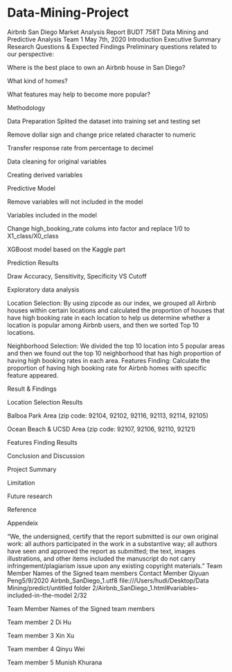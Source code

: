 # Data-Mining-Project

Airbnb San Diego Market Analysis Report
BUDT 758T Data Mining and Predictive Analysis Team 1
May 7th, 2020
Introduction
Executive Summary
Research Questions & Expected Findings
Preliminary questions related to our perspective:

Where is the best place to own an Airbnb house in San Diego?

What kind of homes?

What features may help to become more popular?

Methodology

Data Preparation
Splited the dataset into training set and testing set

Remove dollar sign and change price related character to numeric

Transfer response rate from percentage to decimel

Data cleaning for original variables

Creating derived variables

Predictive Model

Remove variables will not included in the model

Variables included in the model

Change high_booking_rate colums into factor and replace 1/0 to X1_class/X0_class

XGBoost model based on the Kaggle part

Prediction Results

Draw Accuracy, Sensitivity, Specificity VS Cutoff

Exploratory data analysis

Location Selection: By using zipcode as our index, we grouped all Airbnb houses within certain locations and calculated the
proportion of houses that have high booking rate in each location to help us determine whether a location is popular among
Airbnb users, and then we sorted Top 10 locations.

Neighborhood Selection: We divided the top 10 location into 5 popular areas and then we found out the top 10 neighborhood
that has high proportion of having high booking rates in each area.
Features Finding: Calculate the proportion of having high booking rate for Airbnb homes with specific feature appeared.

Result & Findings

Location Selection Results

Balboa Park Area (zip code: 92104, 92102, 92116, 92113, 92114, 92105)

Ocean Beach & UCSD Area (zip code: 92107, 92106, 92110, 92121)

Features Finding Results

Conclusion and Discussion

Project Summary

Limitation

Future research

Reference

Appendeix

“We, the undersigned, certify that the report submitted is our own original work: all authors participated in the work in a substantive
way; all authors have seen and approved the report as submitted; the text, images illustrations, and other items included the manuscript
do not carry infringement/plagiarism issue upon any existing copyright materials.”
Team Member Names of the Signed team members
Contact Member Qiyuan Peng5/9/2020 Airbnb_SanDiego_1.utf8
file:///Users/hudi/Desktop/Data Mining/predict/untitled folder 2/Airbnb_SanDiego_1.html#variables-included-in-the-model 2/32

Team Member Names of the Signed team members

Team member 2 Di Hu

Team member 3 Xin Xu

Team member 4 Qinyu Wei

Team member 5 Munish Khurana
